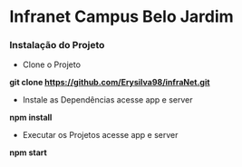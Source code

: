 # Infranet Campus Belo Jardim


### Instalação do Projeto

- Clone o Projeto

**git clone https://github.com/Erysilva98/infraNet.git**

- Instale as Dependências acesse app e server 

**npm install**

- Executar os Projetos acesse app e server

**npm start**

